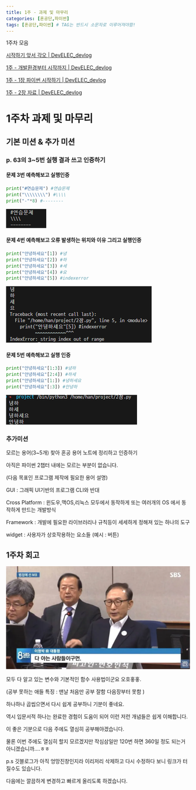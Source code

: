 ```yaml
---
title: 1주 - 과제 및 마무리
categories: [혼공단,파이썬]
tags: [혼공단,파이썬] # TAG는 반드시 소문자로 이루어져야함!
---
```


1주차 모음

[시작하기 앞서 각오 | DevELEC_devlog](https://jungelec.github.io/posts/%ED%98%BC%EA%B3%B5%EB%8B%A8-%ED%8C%8C%EC%9D%B4%EC%8D%AC-%EC%8B%9C%EC%9E%91%ED%95%98%EA%B8%B0-%EC%95%9E%EC%84%9C-%EA%B0%81%EC%98%A4/)

[1주 - 개발환경부터 시작까지 | DevELEC_devlog](https://jungelec.github.io/posts/%ED%98%BC%EA%B3%B5%EB%8B%A8-%ED%8C%8C%EC%9D%B4%EC%8D%AC-1%EC%A3%BC-%EA%B0%9C%EB%B0%9C%ED%99%98%EA%B2%BD%EB%B6%80%ED%84%B0-%EC%8B%9C%EC%9E%91%EA%B9%8C%EC%A7%80/)

[1주 - 1장 파이썬 시작하기 | DevELEC_devlog](https://jungelec.github.io/posts/%ED%98%BC%EA%B3%B5%EB%8B%A8-%ED%8C%8C%EC%9D%B4%EC%8D%AC-1%EC%A3%BC-1%EC%9E%A5-%ED%8C%8C%EC%9D%B4%EC%8D%AC-%EC%8B%9C%EC%9E%91%ED%95%98%EA%B8%B0/)

[1주 - 2장 자료 | DevELEC_devlog](https://jungelec.github.io/posts/%ED%98%BC%EA%B3%B5%EB%8B%A8-%ED%8C%8C%EC%9D%B4%EC%8D%AC-1%EC%A3%BC-2%EC%9E%A5-%EC%9E%90%EB%A3%8C/)

# 1주차 과제 및 마무리

## 기본 미션 & 추가 미션

### p. 63의 3~5번 실행 결과 쓰고 인증하기

#### 문제 3번 예측해보고 실행인증

```python
print("#연습문제") #연습문제
print("\\\\\\\\") #\\\\
print("-"*8) #--------
```

![](..\assets\img\post\혼공단\파이썬\1주마무리\연습문제%201.png)

#### 문제 4번 예측해보고 오류 발생하는 위치와 이유 그리고 실행인증

```python
print("안녕하세요"[1]) #녕
print("안녕하세요"[2]) #하
print("안녕하세요"[3]) #세
print("안녕하세요"[4]) #요
print("안녕하세요"[5]) #indexerror
```

![](..\assets\img\post\혼공단\파이썬\1주마무리\연습문제%202.png)

#### 문제 5번 예측해보고 실행 인증

```python
print("안녕하세요"[1:3]) #녕하
print("안녕하세요"[2:4]) #하세
print("안녕하세요"[1:]) #녕하세요
print("안녕하세요"[:3]) #안녕하
```

![](..\assets\img\post\혼공단\파이썬\1주마무리\연습문제%203.png)

### 추가미션

모르는 용어(3~5개) 찾아 혼공 용어 노트에 정리하고 인증하기

아직은 파이썬 2챕터 내에는 모르는 부분이 없습니다.

(다음 목표인 프로그램 제작에 필요한 용어 설명)



GUI : 그래픽 UI기반의 프로그램 CLI와 반대

Cross Platform : 윈도우,맥OS,리눅스  모두에서 동작하게 또는 여러개의 OS 에서 동작하게 만드는 개발방식

Framework : 개발에 필요한 라이브러리나 규칙등이 세세하게 정해져 있는 하나의 도구

widget : 사용자가 상호작용하는 요소들 (예시 : 버튼)





## 1주차 회고

![](..\assets\img\post\혼공단\파이썬\1주마무리\다%20아는%20내용이구먼.png)

모두 다 알고 있는 변수와 기본적인 함수 사용법이군요 오호홓홓.

(공부 못하는 애들 특징 : 맨날 처음만 공부 잘함 다음장부터 못함 )

하나하나 곱씹으면서 다시 쉽게 공부하니 기분이 좋네요.

역시 입문서적 하나는 완료한 경험이 도움이 되어 이런 저런 개념들은 쉽게 이해합니다.

이 좋은 기분으로 다음 주에도 열심히 공부해야겠습니다.

물론 이번 주에도 열심히 할지 모르겠지만 작심삼일만 120번 하면 360일 정도 되는거 아니겠습니까....ㅎㅎ



p.s 깃블로그가 아직 엉망진창인지라 이리저리 삭제하고 다시 수정하다 보니 링크가 터질수도 있습니다. 

다음에는 깔끔하게 변경하고 빠르게 올리도록 하겠습니다.
